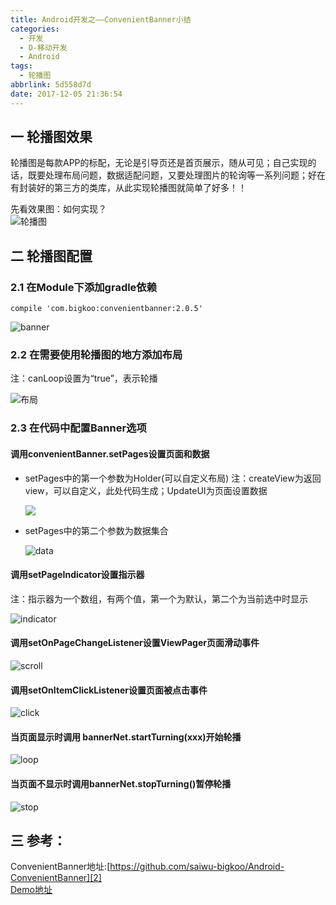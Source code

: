 ```yaml
---
title: Android开发之——ConvenientBanner小结
categories:
  - 开发
  - D-移动开发
  - Android
tags:
  - 轮播图
abbrlink: 5d558d7d
date: 2017-12-05 21:36:54
---
```

## 一 轮播图效果

轮播图是每款APP的标配，无论是引导页还是首页展示，随从可见；自己实现的话，既要处理布局问题，数据适配问题，又要处理图片的轮询等一系列问题；好在有封装好的第三方的类库，从此实现轮播图就简单了好多！！

先看效果图：如何实现？  
![轮播图][1] 
<!--more-->

## 二 轮播图配置
### 2.1  在Module下添加gradle依赖
```
compile 'com.bigkoo:convenientbanner:2.0.5'
```
![banner][3]

### 2.2  在需要使用轮播图的地方添加布局
注：canLoop设置为“true”，表示轮播   

![布局][4] 
### 2.3  在代码中配置Banner选项
#### 调用convenientBanner.setPages设置页面和数据
- setPages中的第一个参数为Holder(可以自定义布局)
	注：createView为返回view，可以自定义，此处代码生成；UpdateUI为页面设置数据

	![][5]
- setPages中的第二个参数为数据集合

	![data][6]


#### 调用setPageIndicator设置指示器
注：指示器为一个数组，有两个值，第一个为默认，第二个为当前选中时显示

![indicator][7]
#### 调用setOnPageChangeListener设置ViewPager页面滑动事件

![scroll][8]
#### 调用setOnItemClickListener设置页面被点击事件

![click][9]
#### 当页面显示时调用 bannerNet.startTurning(xxx)开始轮播

![loop][10]
#### 当页面不显示时调用bannerNet.stopTurning()暂停轮播
![stop][11]


## 三 参考：    
ConvenientBanner地址:[https://github.com/saiwu-bigkoo/Android-ConvenientBanner][2]   
[Demo地址][12]


[1]: https://cdn.staticaly.com/gh/PGzxc/CDN/master/blog-image/android-viewpager.gif
[2]: https://github.com/saiwu-bigkoo/Android-ConvenientBanner
[3]: https://cdn.staticaly.com/gh/PGzxc/CDN/master/blog-image/android-banner.png
[4]: https://cdn.staticaly.com/gh/PGzxc/CDN/master/blog-image/android-banner_layout.png
[5]: https://cdn.staticaly.com/gh/PGzxc/CDN/master/blog-image/android-banner_holder.png
[6]: https://cdn.staticaly.com/gh/PGzxc/CDN/master/blog-image/android-banner_data.png
[7]: https://cdn.staticaly.com/gh/PGzxc/CDN/master/blog-image/android-banner_indicator.png
[8]: https://cdn.staticaly.com/gh/PGzxc/CDN/master/blog-image/android-banner_scroll.png
[9]: https://cdn.staticaly.com/gh/PGzxc/CDN/master/blog-image/android-banner_click.png
[10]: https://cdn.staticaly.com/gh/PGzxc/CDN/master/blog-image/android-banner_loop.png
[11]: https://cdn.staticaly.com/gh/PGzxc/CDN/master/blog-image/android-banner_stop.png
[12]: https://github.com/PGzxc/ConvenientBannerDemo